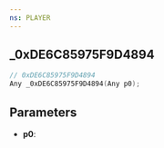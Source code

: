 ```yaml
---
ns: PLAYER
---
```

## _0xDE6C85975F9D4894

```c
// 0xDE6C85975F9D4894
Any _0xDE6C85975F9D4894(Any p0);
```

## Parameters
* **p0**:
